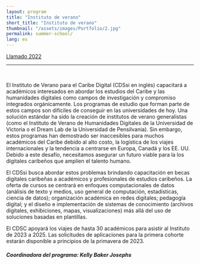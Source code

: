 ```yaml
---
layout: program
title: "Instituto de verano"
short_title: "Instituto de verano"
thumbnail: "/assets/images/Portfolio/2.jpg"
permalink: summer-school/
lang: es
---
```


<div class="project-demo-btn">
        <a class="btn project-btn" href="{{site.baseurl}}/summer-school/cfp2022/">Llamado 2022</a>
    </div>
<hr>
<br>

<div class="portfolio-details">
    <p>El Instituto de Verano para el Caribe Digital (CDSsi en inglés) capacitará a académicos interesados ​​en abordar los estudios del Caribe y las humanidades digitales como campos de investigación y compromiso integrados orgánicamente. Los programas de estudio que forman parte de estos campos son difíciles de conseguir en las universidades de hoy. Una solución estándar ha sido la creación de institutos de verano generalistas (como el Instituto de Verano de Humanidades Digitales de la Universidad de Victoria o el Dream Lab de la Universidad de Pensilvania). Sin embargo, estos programas han demostrado ser inaccesibles para muchos académicos del Caribe debido al alto costo, la logística de los viajes internacionales y la tendencia a centrarse en Europa, Canadá y los EE. UU. Debido a este desafío, necesitamos asegurar un futuro viable para la los digitales caribeños que amplíen el talento humano.</p>
    <p>El CDSsi busca abordar estos problemas brindando capacitación en becas digitales caribeñas a académicos y profesionales de estudios caribeños. La oferta de cursos se centrará en enfoques computacionales de datos (análisis de texto y medios, uso general de computación, estadísticas, ciencia de datos); organización académica en redes digitales; pedagogía digital; y el diseño e implementación de sistemas de conocimiento (archivos digitales, exhibiciones, mapas, visualizaciones) más allá del uso de soluciones basadas en plantillas.</p>
    <p>El CDSC apoyará los viajes de hasta 30 académicos para asistir al Instituto de 2023 a 2025. Las solicitudes de aplicaciones para la primera cohorte estarán disponible a principios de la primavera de 2023.</p>
    <div><h5>Coordinadora del programa: Kelly Baker Josephs</h5></div>
</div>
